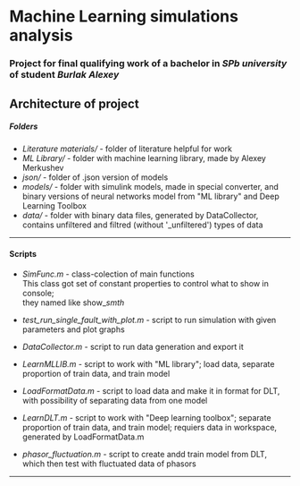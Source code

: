 # Machine Learning simulations analysis
### Project for final qualifying work of a bachelor in *SPb university* of student *Burlak Alexey*
## Architecture of project
##### Folders
- *Literature materials/* - folder of literature helpful for work
- *ML Library/* - folder with machine learning library, made by Alexey Merkushev
- *json/* - folder of .json version of models
- *models/* - folder with simulink models, made in special converter, and binary versions of neural networks model from "ML library" and Deep Learning Toolbox
- *data/* - folder with binary data files, generated by DataCollector, contains unfiltered and filtred (without '_unfiltered') types of data
***
#### Scripts
- *SimFunc.m* - class-colection of main functions 
    <br/>This class got set of constant properties to control what to show in console; 
    <br/>they named like show_*smth*
- *test_run_single_fault_with_plot.m* - script to run simulation with given parameters and plot graphs

- *DataCollector.m* - script to run data generation and export it

- *LearnMLLIB.m* - script to work with "ML library"; load data, separate proportion of train data, and train model

- *LoadFormatData.m* - script to load data and make it in format for DLT, with possibility of separating data from one model

- *LearnDLT.m* - script to work with "Deep learning toolbox"; separate proportion of train data, and train model; requiers data in workspace, generated by LoadFormatData.m

- *phasor_fluctuation.m* - script to create andd train model from DLT, which then test with fluctuated data of phasors
***


